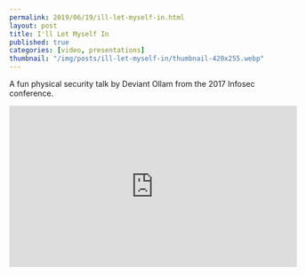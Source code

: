```yaml
---
permalink: 2019/06/19/ill-let-myself-in.html
layout: post
title: I'll Let Myself In
published: true
categories: [video, presentations]
thumbnail: "/img/posts/ill-let-myself-in/thumbnail-420x255.webp"
---
```


A fun physical security talk by <a ref="https://twitter.com/deviantollam">Deviant Ollam</a> from the 2017 Infosec conference.

<iframe width="517" height="291" src="https://www.youtube.com/embed/rnmcRTnTNC8" frameborder="0" allow="accelerometer; autoplay; encrypted-media; gyroscope; picture-in-picture" allowfullscreen></iframe>
